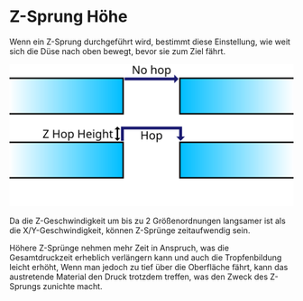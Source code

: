Z-Sprung Höhe
====
Wenn ein Z-Sprung durchgeführt wird, bestimmt diese Einstellung, wie weit sich die Düse nach oben bewegt, bevor sie zum Ziel fährt.

![Ein Z-Sprung mit einer bestimmten Höhe](../images/retraction_hop_enabled.svg)

Da die Z-Geschwindigkeit um bis zu 2 Größenordnungen langsamer ist als die X/Y-Geschwindigkeit, können Z-Sprünge zeitaufwendig sein.

Höhere Z-Sprünge nehmen mehr Zeit in Anspruch, was die Gesamtdruckzeit erheblich verlängern kann und auch die Tropfenbildung leicht erhöht,
Wenn man jedoch zu tief über die Oberfläche fährt, kann das austretende Material den Druck trotzdem treffen, was den Zweck des Z-Sprungs zunichte macht.
